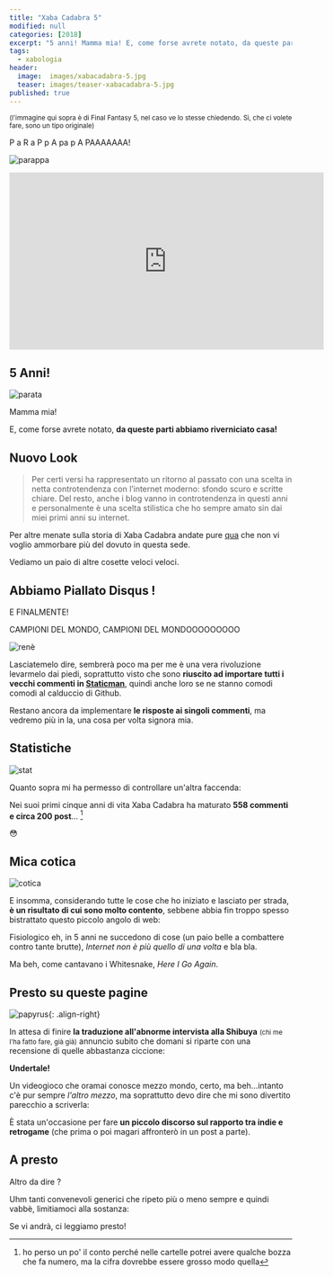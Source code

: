 ```yaml
---
title: "Xaba Cadabra 5"
modified: null
categories: [2018]
excerpt: "5 anni! Mamma mia! E, come forse avrete notato, da queste parti abbiamo riverniciato casa!"
tags:
  - xabologia
header:  
  image:  images/xabacadabra-5.jpg
  teaser: images/teaser-xabacadabra-5.jpg
published: true
---
```


<small>(l'immagine qui sopra è di Final Fantasy 5, nel caso ve lo stesse chiedendo. Sì, che ci volete fare, sono un tipo originale)</small>

P a R a P p A pa p A PAAAAAAA!

![parappa](http://25.media.tumblr.com/b8755efc31de1bf11e37adb1421ffde4/tumblr_ml246vQ5fW1qjdbzao1_250.gif)

<iframe width="560" height="315" src="https://www.youtube.com/embed/--luo00oibM" frameborder="0" allow="autoplay; encrypted-media" allowfullscreen></iframe>

## 5 Anni!

![parata](https://i.ytimg.com/vi/86bZTnOygYo/hqdefault.jpg)

Mamma mia!

E, come forse avrete notato, **da queste parti abbiamo riverniciato casa!**

## Nuovo Look

> Per certi versi ha rappresentato un ritorno al passato con una scelta in netta controtendenza con l’internet moderno: sfondo scuro e scritte chiare. Del resto, anche i blog vanno in controtendenza in questi anni e personalmente è una scelta stilistica che ho sempre amato sin dai miei primi anni su internet.

Per altre menate sulla storia di Xaba Cadabra andate pure [qua](/storia/) che non vi voglio ammorbare più del dovuto in questa sede.

Vediamo un paio di altre cosette veloci veloci.

## Abbiamo Piallato Disqus !

E FINALMENTE!

CAMPIONI DEL MONDO, CAMPIONI DEL MONDOOOOOOOOO

![renè](http://serialmindsecn.nohup.it/wp-content/uploads/2016/03/dai-dai-dai.gif)

Lasciatemelo dire, sembrerà poco ma per me è una vera rivoluzione levarmelo dai piedi, soprattutto visto che sono **riuscito ad importare tutti i vecchi commenti in [Staticman](https://staticman.net/)**, quindi anche loro se ne stanno comodi comodi al calduccio di Github.

Restano ancora da implementare **le risposte ai singoli commenti**, ma vedremo più in la, una cosa per volta signora mia.

## Statistiche

![stat](https://78.media.tumblr.com/b864b4f447835d4be44bedcc2dd588eb/tumblr_nam7z7019A1qb5qxmo1_500.gif)

Quanto sopra mi ha permesso di controllare un'altra faccenda:

Nei suoi primi cinque anni di vita Xaba Cadabra ha maturato **558 commenti e circa 200 post**... [^post]

😳

[^post]: ho perso un po' il conto perché nelle cartelle potrei avere qualche bozza che fa numero, ma la cifra dovrebbe essere grosso modo quella

## Mica cotica

![cotica](http://www.festadellanocciola.it/wp-content/uploads/2014/12/DSC00419.jpg)

E insomma, considerando tutte le cose che ho iniziato e lasciato per strada, **è un risultato di cui sono molto contento**, sebbene abbia fin troppo spesso bistrattato questo piccolo angolo di web: 

Fisiologico eh, in 5 anni ne succedono di cose (un paio belle a combattere contro tante brutte), _Internet non è più quello di una volta_ e bla bla.

Ma beh, come cantavano i Whitesnake, _Here I Go Again_.

## Presto su queste pagine

![papyrus](https://vignette.wikia.nocookie.net/undertale/images/3/36/Fe2.gif){: .align-right}

In attesa di finire **la traduzione all'abnorme intervista alla Shibuya** <small>(chi me l'ha fatto fare, già già)</small> annuncio subito che domani si riparte con una recensione di quelle abbastanza ciccione: 

**Undertale!**

Un videogioco che oramai conosce mezzo mondo, certo, ma beh...intanto c'è pur sempre _l'altro mezzo_, ma soprattutto devo dire che mi sono divertito parecchio a scriverla: 

È stata un'occasione per fare **un piccolo discorso sul rapporto tra indie e retrogame** (che prima o poi magari affronterò in un post a parte).

## A presto

Altro da dire ?

Uhm tanti convenevoli generici che ripeto più o meno sempre e quindi vabbè, limitiamoci alla sostanza:

Se vi andrà, ci leggiamo presto!